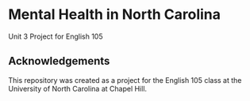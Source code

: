 # Mental Health in North Carolina
Unit 3 Project for English 105

## Acknowledgements
This repository was created as a project for the English 105 class at the University of North Carolina at Chapel Hill. 
